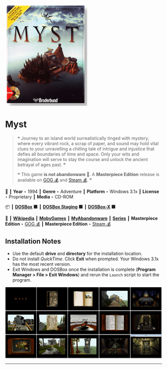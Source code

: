 ![](Thumbnail.png "application-thumbnail")

# Myst

> ❝ Journey to an island world surrealistically tinged with mystery, where every vibrant rock, a scrap of paper, and sound may hold vital clues to your unravelling a chilling tale of intrigue and injustice that defies all boundaries of time and space. Only your wits and imagination will serve to stay the course and unlock the ancient betrayal of ages past. ❞
>
> ❝ This game **is not abandonware 🚫**. A **Masterpiece Edition** release is available on [GOG 💰](https://www.gog.com/en/game/myst_masterpiece_edition) and [Steam 💰](https://store.steampowered.com/app/63660/Myst_Masterpiece_Edition/). ❞
>

📌 ┃ **Year** ‣ 1994 ┃ **Genre** ‣ Adventure ┃ **Platform** ‣ Windows 3.1x ┃ **License** ‣ Proprietary ┃ **Media** ‣ CD-ROM 

📦 ┃ **[DOSBox](https://www.dosbox.com/) 🟩** ┃ **[DOSBox Staging](https://dosbox-staging.github.io/) 🟩** ┃ **[DOSBox-X](https://dosbox-x.com/) 🟩** 

📎 ┃ **[Wikipedia](https://en.wikipedia.org/wiki/Myst)** ┃ **[MobyGames](https://www.mobygames.com/game/1223/myst/)** ┃ **[MyAbandonware](https://www.myabandonware.com/game/myst-3nm)** ┃ **[Series](https://en.wikipedia.org/wiki/Myst_(series))** ┃ **Masterpiece Edition** ‣ [GOG 💰](https://www.gog.com/en/game/myst_masterpiece_edition) ┃ **Masterpiece Edition** ‣ [Steam 💰](https://store.steampowered.com/app/63660/Myst_Masterpiece_Edition/) 

## Installation Notes
- Use the default **drive** and **directory** for the installation location.
- Do not install *QuickTime*. Click **Exit** when prompted. Your Windows 3.1x has the most recent version.
- Exit Windows and DOSBox once the installation is complete (**Program Manager > File > Exit Windows**) and rerun the `Launch` script to start the program.

![](Montage.png "Myst")

---

